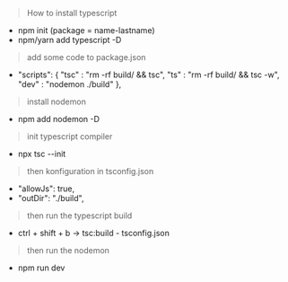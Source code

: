 > How to install typescript
- npm init (package = name-lastname)
- npm/yarn add typescript -D

> add some code to package.json
- "scripts": {
"tsc" : "rm -rf build/ && tsc",
"ts" : "rm -rf build/ && tsc -w",
"dev" : "nodemon ./build"
},

> install nodemon
- npm add nodemon -D

> init typescript compiler
- npx tsc --init

> then konfiguration in tsconfig.json
- "allowJs": true,  
- "outDir": "./build",

> then run the typescript build
- ctrl + shift + b -> tsc:build - tsconfig.json

> then run the nodemon
- npm run dev
